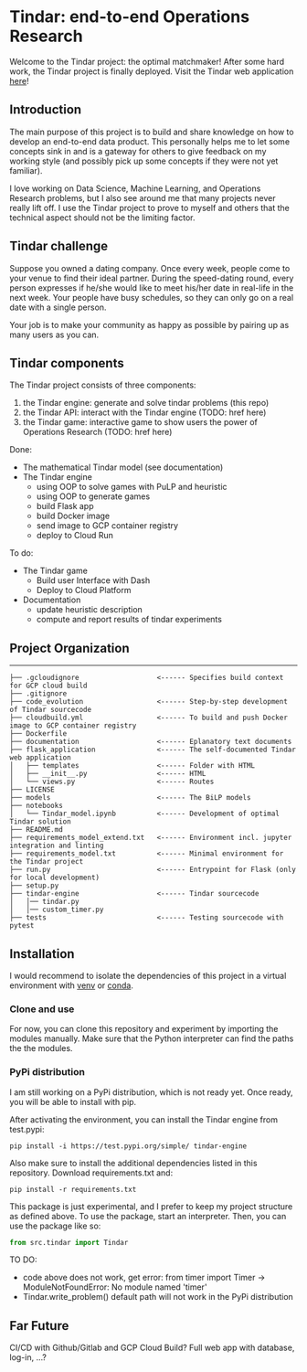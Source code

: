 # Tindar: end-to-end Operations Research

Welcome to the Tindar project: the optimal matchmaker! After some hard work, the Tindar project is finally
deployed. Visit the Tindar web application [here](https://tindar-engine-small-chx6ixua2q-ew.a.run.app/)!

## Introduction
The main purpose of this project is to build and share knowledge on how to develop
an end-to-end data product. This personally helps me to let some concepts sink in
and is a gateway for others to give feedback on my working style (and possibly pick up
some concepts if they were not yet familiar).

I love working on Data Science, Machine Learning, and Operations Research problems,
but I also see around me that many projects never really lift off. I use the Tindar project
to prove to myself and others that the technical aspect should not be the
limiting factor.

## Tindar challenge
Suppose you owned a dating company. Once every week, people come to your venue to find their
ideal partner. During the speed-dating round, every person expresses if he/she would like
to meet his/her date in real-life in the next week. Your people have busy schedules,
so they can only go on a real date with a single person.

Your job is to make your community as happy as possible by pairing up as many users as
you can.

## Tindar components
The Tindar project consists of three components:

1. the Tindar engine: generate and solve tindar problems (this repo)
2. the Tindar API: interact with the Tindar engine (TODO: href here)
3. the Tindar game: interactive game to show users the power of Operations Research (TODO: href here)

Done:
- The mathematical Tindar model (see documentation)
- The Tindar engine
    - using OOP to solve games with PuLP and heuristic
    - using OOP to generate games
    - build Flask app
    - build Docker image
    - send image to GCP container registry
    - deploy to Cloud Run

To do:
- The Tindar game
    - Build user Interface with Dash
    - Deploy to Cloud Platform
- Documentation
    - update heuristic description
    - compute and report results of tindar experiments

## Project Organization
------------

    ├── .gcloudignore                   <------ Specifies build context for GCP cloud build
    ├── .gitignore
    ├── code_evolution                  <------ Step-by-step development of Tindar sourcecode
    ├── cloudbuild.yml                  <------ To build and push Docker image to GCP container registry
    ├── Dockerfile
    ├── documentation                   <------ Eplanatory text documents
    ├── flask_application               <------ The self-documented Tindar web application
    │   ├── templates                   <------ Folder with HTML
    │   ├── __init__.py                 <------ HTML
    │   └── views.py                    <------ Routes
    ├── LICENSE
    ├── models                          <------ The BiLP models
    ├── notebooks
    │   └── Tindar_model.ipynb          <------ Development of optimal Tindar solution
    ├── README.md
    ├── requirements_model_extend.txt   <------ Environment incl. jupyter integration and linting
    ├── requirements_model.txt          <------ Minimal environment for the Tindar project
    ├── run.py                          <------ Entrypoint for Flask (only for local development)
    ├── setup.py
    ├── tindar-engine                   <------ Tindar sourcecode
    │   │── tindar.py
    │   │── custom_timer.py
    ├── tests                           <------ Testing sourcecode with pytest


## Installation
I would recommend to isolate the dependencies of this project in a virtual environment with [venv](https://packaging.python.org/guides/installing-using-pip-and-virtual-environments/) or [conda](https://docs.conda.io/projects/conda/en/latest/user-guide/tasks/manage-environments.html). 

### Clone and use
For now, you can clone this repository and experiment by importing the modules manually. Make sure that the Python interpreter can find the paths the the modules.

### PyPi distribution
I am still working on a PyPi distribution, which is not ready yet. Once ready, you will be able to install with pip.

After activating the environment, you can install the Tindar engine from test.pypi:

```
pip install -i https://test.pypi.org/simple/ tindar-engine
```

Also make sure to install the additional dependencies listed in this repository. Download requirements.txt and:
```
pip install -r requirements.txt
```

This package is just experimental, and I prefer to keep my project structure as defined above. To use the package, start an interpreter. Then, you can use the package like so:

```python
from src.tindar import Tindar
```

TO DO:
- code above does not work, get error: from timer import Timer -> ModuleNotFoundError: No module named 'timer'
- Tindar.write_problem() default path will not work in the PyPi distribution

## Far Future
CI/CD with Github/Gitlab and GCP Cloud Build?
Full web app with database, log-in, ...?